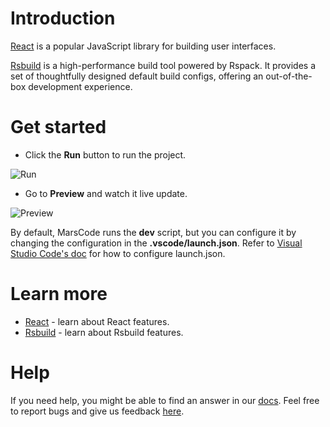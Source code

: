 # Introduction

[React](https://reactjs.org/) is a popular JavaScript library for building user interfaces.

[Rsbuild](https://rsbuild.dev/) is a high-performance build tool powered by Rspack. It provides a set of thoughtfully designed default build configs, offering an out-of-the-box development experience.

# Get started

- Click the **Run** button to run the project.

![Run](https://lf-cdn.marscode.com/obj/eden-sg/ljhwz_lkpkbvsj/ljhwZthlaukjlkulzlp/project_template/prod/7d6e3ca29fb509d11886b18e66e3d19cf5502613/images/native_nodejs_react/run.jpeg)

- Go to **Preview** and watch it live update.

![Preview](https://lf-cdn.marscode.com/obj/eden-sg/ljhwz_lkpkbvsj/ljhwZthlaukjlkulzlp/project_template/prod/7d6e3ca29fb509d11886b18e66e3d19cf5502613/images/native_nodejs_react/preview.jpeg)

By default, MarsCode runs the **dev** script, but you can configure it by changing the configuration in the **.vscode/launch.json**. Refer to [Visual Studio Code's doc](https://code.visualstudio.com/docs/editor/debugging) for how to configure launch.json.

# Learn more

- [React](https://react.dev/learn) - learn about React features.
- [Rsbuild](https://rsbuild.dev) - learn about Rsbuild features.

# Help

If you need help, you might be able to find an answer in our [docs](https://docs.marscode.com/). Feel free to report bugs and give us feedback [here](https://discord.gg/qtVMXEDbRw).
